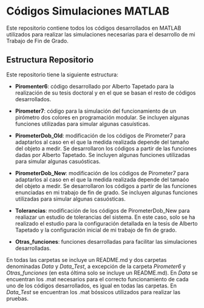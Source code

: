 # Códigos Simulaciones MATLAB

Este repositorio contiene todos los códigos desarrollados en MATLAB utilizados para realizar las simulaciones necesarias para el desarrollo de mi Trabajo de Fin de Grado. 

## Estructura Repositorio
 
Este repositorio tiene la siguiente estructura:

- **Piromenter6**: código desarrollado por Alberto Tapetado para la realización de su tesis doctoral y en el que se basan el resto de códigos desarrollados.

- **Pirometer7**: código para la simulación del funcionamiento de un pirómetro dos colores en programación modular. Se incluyen algunas funciones utilizadas para simular algunas casuísticas.
	
- **PirometerDob_Old**: modificación de los códigos de Pirometer7 para adaptarlos al caso en el que la medida realizada depende del tamaño del objeto a medir. Se desarrollaron los códigos a partir de las funciones dadas por Alberto Tapetado. Se incluyen algunas funciones utilizadas para simular algunas casuósticas.

- **PirometerDob_New**: modificación de los códigos de Pirometer7 para adaptarlos al caso en el que la medida realizada depende del tamaóo del objeto a medir. Se desarrollaron los códigos a partir de las funciones enunciadas en mi trabajo de fin de grado. Se incluyen algunas funciones utilizadas para simular algunas casuósticas. 
	
- **Tolerancias**: modificación de los códigos de PirometerDob_New para realiazar un estudio de tolerancias del sistema. En este caso, solo se ha realizado el estudio para la configuración detallada en la tesis de Alberto Tapetado y la configuración inicial de mi trabajo de fin de grado.

- **Otras_funciones**: funciones desarrolladas para facilitar las simulaciones desarrolladas.

En todas las carpetas se incluye un README.md y dos carpetas denominadas *Data* y *Data_Test*, a excepción de la carpeta *Pirometer6* y *Otras_funciones* (en esta óltima solo se incluye un README.md). En *Data* se encuentran los .mat necesarios para el correcto funcionamiento de cada uno de los códigos desarrollados, es igual en todas las carpetas. En *Data_Test* se encuentran los .mat bóssicos utilizados para realizar las pruebas.